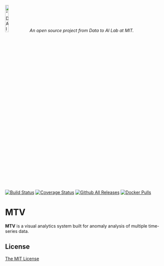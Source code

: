 <p align="left">
<img width=15% src="https://dai.lids.mit.edu/wp-content/uploads/2018/06/Logo_DAI_highres.png" alt=“DAI-Lab” />
<i>An open source project from Data to AI Lab at MIT.</i>
</p>

<!-- [![PyPI Shield](https://img.shields.io/pypi/v/mtv.svg)](https://pypi.python.org/pypi/mtv) -->

[![Build Status](https://travis-ci.com/dyuliu/mtv.svg?branch=master)](https://travis-ci.com/dyuliu/mtv)
[![Coverage Status](https://coveralls.io/repos/github/dyuliu/MTV/badge.svg)](https://coveralls.io/github/dyuliu/MTV)
[![Github All Releases](https://img.shields.io/github/downloads/dyuliu/MTV/total)](https://github.com/dyuliu/MTV/releases)
[![Docker Pulls](https://img.shields.io/docker/pulls/dyuliu/mtv)](https://hub.docker.com/r/dyuliu/mtv)

# MTV

**MTV** is a visual analytics system built for anomaly analysis of multiple time-series data.

## License

[The MIT License](https://github.com/HDI-Project/MTV/blob/master/LICENSE)
